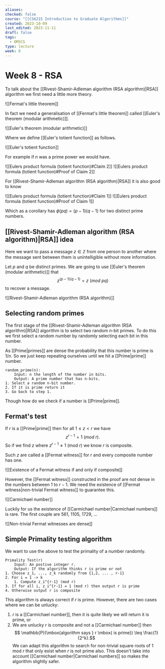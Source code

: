 ```yaml
---
aliases: 
checked: false
course: "[[CS6215 Introduction to Graduate Algorithms]]"
created: 2023-10-09
last_edited: 2023-11-11
draft: false
tags:
  - OMSCS
type: lecture
week: 8
---
```

# Week 8 - RSA

To talk about the [[Rivest-Shamir-Adleman algorithm (RSA algorithm)|RSA]] algorithm we first need a little more theory.

![[Fermat's little theorem]]

In fact we need a generalisation of [[Fermat's little theorem]] called [[Euler's theorem (modular arithmetic)]].

![[Euler's theorem (modular arithmetic)]]

Where we define [[Euler's totient function]] as follows.

![[Euler's totient function]]

For example if $n$ was a prime power we would have.

![[Eulers product formula (totient function)#Claim 2]]
![[Eulers product formula (totient function)#Proof of Claim 2]]

For [[Rivest-Shamir-Adleman algorithm (RSA algorithm)|RSA]] it is also good to know

![[Eulers product formula (totient function)#Claim 1]]
![[Eulers product formula (totient function)#Proof of Claim 1]]

Which as a corollary has $\phi(pq) = (p-1)(q-1)$ for two distinct prime numbers.

## [[Rivest-Shamir-Adleman algorithm (RSA algorithm)|RSA]] idea

Here we want to pass a message $z \in \mathbb{Z}$ from one person to another where the message sent between them is unintelligible without more information.

Let $p$ and $q$ be distinct primes. We are going to use [[Euler's theorem (modular arithmetic)]] that
$$z^{(p-1)(q-1)} = z \ (mod \ pq)$$
to recover a message.

![[Rivest-Shamir-Adleman algorithm (RSA algorithm)]]

## Selecting random primes

The first stage of the [[Rivest-Shamir-Adleman algorithm (RSA algorithm)|RSA]] algorithm is to select two random $n$-bit primes. To do this we first select a random number by randomly selecting each bit in this number.

As [[Prime|primes]] are dense the probability that this number is prime is $1/n$. So we just keep repeating ourselves until we hit a [[Prime|prime]] number.

```pseudocode
random_prime(n):
	Input: n the length of the number in bits.
	Output: A prime number that has n-bits.
1. Select a random n-bit number.
2. If it is prime return it
3. Go back to step 1.
```

Though how do we check if a number is [[Prime|prime]].

## Fermat's test

If $r$ is a [[Prime|prime]] then for all $1 \leq z < r$ we have
$$z^{r-1} = 1 \ (mod \ r).$$
So if we find $z$ where $z^{r-1} \not = 1$ (mod $r$) we know $r$ is composite.

Such $z$ are called a [[Fermat witness]] for $r$ and every composite number has one.

![[Existence of a Fermat witness if and only if composite]]

However, the [[Fermat witness]] constructed in the proof are not dense in the numbers between $1$ to $r-1$. We need the existence of [[Fermat witness|non-trivial Fermat witness]] to guarantee this.

![[Carmichael number]]

Luckily for us the existence of [[Carmichael number|Carmichael numbers]] is rare. The first couple are 561, 1105, 1729, ...

![[Non-trivial Fermat witnesses are dense]]

## Simple Primality testing algorithm

We want to use the above to test the primality of a number randomly.

```pseudocode
Primality Test(r)
	Input: An postive integer r.
	Output: If the algorithm thinks r is prime or not
1. Choose z_1, ..., z_k randomly from {1,2, ... , r-1}
2. For i = 1 -> k
	1. Compute z_i^{r-1} (mod r)
3. If for all i, z_i^{r-1} = 1 (mod r) then output r is prime
4. Otherwise output r is composite
```

This algorithm is always correct if $r$ is prime. However, there are two cases where we can be unlucky:
1. $r$ is a [[Carmichael number]], then it is quite likely we will return it is prime, or
2. We are unlucky $r$ is composite and not a [[Carmichael number]] then
$$ \mathbb{P}(\mbox{algorithm says } r \mbox{ is prime}) \leq \frac{1}{2^k}.$$
We can adapt this algorithm to search for non-trivial square roots of 1 mod $r$ that only exist when $r$ is not prime also. This doesn't take into account [[Carmichael number|Carmichael numbers]] so makes the algorithm slightly safer.

